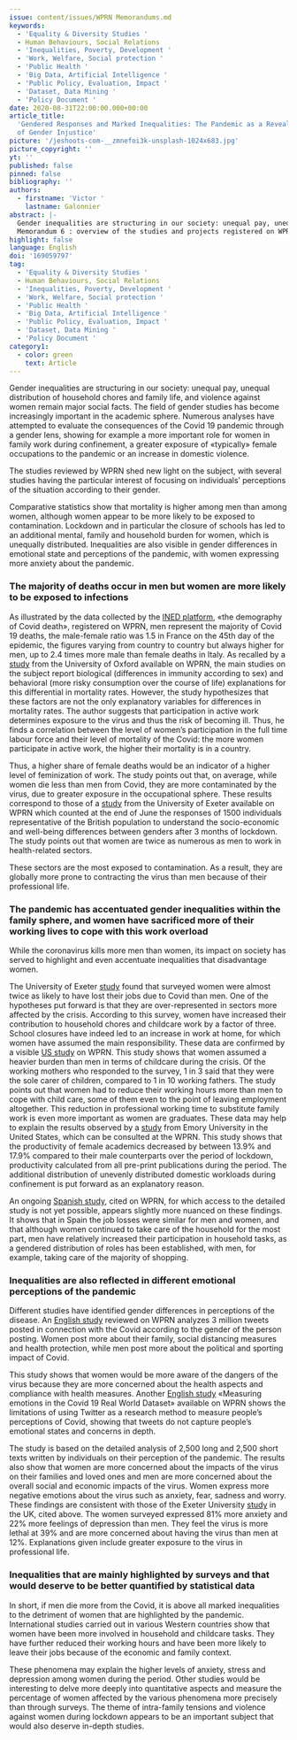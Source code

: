 ```yaml
---
issue: content/issues/WPRN Memorandums.md
keywords:
  - 'Equality & Diversity Studies '
  - Human Behaviours, Social Relations
  - 'Inequalities, Poverty, Development '
  - 'Work, Welfare, Social protection '
  - 'Public Health '
  - 'Big Data, Artificial Intelligence '
  - 'Public Policy, Evaluation, Impact '
  - 'Dataset, Data Mining '
  - 'Policy Document '
date: 2020-08-31T22:00:00.000+00:00
article_title:
  'Gendered Responses and Marked Inequalities: The Pandemic as a Revealer
  of Gender Injustice'
picture: '/jeshoots-com-__zmnefoi3k-unsplash-1024x683.jpg'
picture_copyright: ''
yt: ''
published: false
pinned: false
bibliography: ''
authors:
  - firstname: 'Victor '
    lastname: Galonnier
abstract: |-
  Gender inequalities are structuring in our society: unequal pay, unequal distribution of household chores and family life, and violence against women remain major social facts. The field of gender studies has become increasingly important in the academic sphere. Numerous analyses have attempted to evaluate the consequences of the Covid 19 pandemic through a gender lens, showing for example a more important role for women in family work during confinement, a greater exposure of «typically» female occupations to the pandemic or an increase in domestic violence.
  Memorandum 6 : overview of the studies and projects registered on WPRN database
highlight: false
language: English
doi: '169059797'
tag:
  - 'Equality & Diversity Studies '
  - Human Behaviours, Social Relations
  - 'Inequalities, Poverty, Development '
  - 'Work, Welfare, Social protection '
  - 'Public Health '
  - 'Big Data, Artificial Intelligence '
  - 'Public Policy, Evaluation, Impact '
  - 'Dataset, Data Mining '
  - 'Policy Document '
category1:
  - color: green
    text: Article
---
```


Gender inequalities are structuring in our society: unequal pay, unequal distribution of household chores and family life, and violence against women remain major social facts. The field of gender studies has become increasingly important in the academic sphere. Numerous analyses have attempted to evaluate the consequences of the Covid 19 pandemic through a gender lens, showing for example a more important role for women in family work during confinement, a greater exposure of «typically» female occupations to the pandemic or an increase in domestic violence.

The studies reviewed by WPRN shed new light on the subject, with several studies having the particular interest of focusing on individuals’ perceptions of the situation according to their gender.

Comparative statistics show that mortality is higher among men than among women, although women appear to be more likely to be exposed to contamination. Lockdown and in particular the closure of schools has led to an additional mental, family and household burden for women, which is unequally distributed. Inequalities are also visible in gender differences in emotional state and perceptions of the pandemic, with women expressing more anxiety about the pandemic.

### The majority of deaths occur in men but women are more likely to be exposed to infections

As illustrated by the data collected by the [INED platform](https://wprn.org/item/445752 'wprn 445752'), «the demography of Covid death», registered on WPRN, men represent the majority of Covid 19 deaths, the male-female ratio was 1.5 in France on the 45th day of the epidemic, the figures varying from country to country but always higher for men, up to 2.4 times more male than female deaths in Italy. As recalled by a [study](https://wprn.org/item/449652 'wprn 449652') from the University of Oxford available on WPRN, the main studies on the subject report biological (differences in immunity according to sex) and behavioral (more risky consumption over the course of life) explanations for this differential in mortality rates. However, the study hypothesizes that these factors are not the only explanatory variables for differences in mortality rates. The author suggests that participation in active work determines exposure to the virus and thus the risk of becoming ill. Thus, he finds a correlation between the level of women’s participation in the full time labour force and their level of mortality of the Covid: the more women participate in active work, the higher their mortality is in a country.

Thus, a higher share of female deaths would be an indicator of a higher level of feminization of work. The study points out that, on average, while women die less than men from Covid, they are more contaminated by the virus, due to greater exposure in the occupational sphere. These results correspond to those of a [study](https://wprn.org/item/472352 'wprn 472352') from the University of Exeter available on WPRN which counted at the end of June the responses of 1500 individuals representative of the British population to understand the socio-economic and well-being differences between genders after 3 months of lockdown. The study points out that women are twice as numerous as men to work in health-related sectors.

These sectors are the most exposed to contamination. As a result, they are globally more prone to contracting the virus than men because of their professional life.

### The pandemic has accentuated gender inequalities within the family sphere, and women have sacrificed more of their working lives to cope with this work overload

While the coronavirus kills more men than women, its impact on society has served to highlight and even accentuate inequalities that disadvantage women.

The University of Exeter [study](https://wprn.org/item/472352 'wprn 472352') found that surveyed women were almost twice as likely to have lost their jobs due to Covid than men. One of the hypotheses put forward is that they are over-represented in sectors more affected by the crisis. According to this survey, women have increased their contribution to household chores and childcare work by a factor of three. School closures have indeed led to an increase in work at home, for which women have assumed the main responsibility. These data are confirmed by a visible [US study](https://wprn.org/item/479652 'wprn 479652') on WPRN. This study shows that women assumed a heavier burden than men in terms of childcare during the crisis. Of the working mothers who responded to the survey, 1 in 3 said that they were the sole carer of children, compared to 1 in 10 working fathers. The study points out that women had to reduce their working hours more than men to cope with child care, some of them even to the point of leaving employment altogether. This reduction in professional working time to substitute family work is even more important as women are graduates. These data may help to explain the results observed by a [study](https://wprn.org/item/466152 'wprn 466152') from Emory University in the United States, which can be consulted at the WPRN. This study shows that the productivity of female academics decreased by between 13.9% and 17.9% compared to their male counterparts over the period of lockdown, productivity calculated from all pre-print publications during the period. The additional distribution of unevenly distributed domestic workloads during confinement is put forward as an explanatory reason.

An ongoing [Spanish study](https://wprn.org/item/447252 'wprn 447252'), cited on WPRN, for which access to the detailed study is not yet possible, appears slightly more nuanced on these findings. It shows that in Spain the job losses were similar for men and women, and that although women continued to take care of the household for the most part, men have relatively increased their participation in household tasks, as a gendered distribution of roles has been established, with men, for example, taking care of the majority of shopping.

### Inequalities are also reflected in different emotional perceptions of the pandemic

Different studies have identified gender differences in perceptions of the disease. An [English study](https://wprn.org/item/448752 'wprn 448752') reviewed on WPRN analyzes 3 million tweets posted in connection with the Covid according to the gender of the person posting. Women post more about their family, social distancing measures and health protection, while men post more about the political and sporting impact of Covid.

This study shows that women would be more aware of the dangers of the virus because they are more concerned about the health aspects and compliance with health measures. Another [English study](https://wprn.org/item/459652 'wprn 459652') «Measuring emotions in the Covid 19 Real World Dataset» available on WPRN shows the limitations of using Twitter as a research method to measure people’s perceptions of Covid, showing that tweets do not capture people’s emotional states and concerns in depth.

The study is based on the detailed analysis of 2,500 long and 2,500 short texts written by individuals on their perception of the pandemic. The results also show that women are more concerned about the impacts of the virus on their families and loved ones and men are more concerned about the overall social and economic impacts of the virus. Women express more negative emotions about the virus such as anxiety, fear, sadness and worry. These findings are consistent with those of the Exeter University [study](https://wprn.org/item/472352 'wprn 472352') in the UK, cited above. The women surveyed expressed 81% more anxiety and 22% more feelings of depression than men. They feel the virus is more lethal at 39% and are more concerned about having the virus than men at 12%. Explanations given include greater exposure to the virus in professional life.

### Inequalities that are mainly highlighted by surveys and that would deserve to be better quantified by statistical data

In short, if men die more from the Covid, it is above all marked inequalities to the detriment of women that are highlighted by the pandemic. International studies carried out in various Western countries show that women have been more involved in household and childcare tasks. They have further reduced their working hours and have been more likely to leave their jobs because of the economic and family context.

These phenomena may explain the higher levels of anxiety, stress and depression among women during the period. Other studies would be interesting to delve more deeply into quantitative aspects and measure the percentage of women affected by the various phenomena more precisely than through surveys. The theme of intra-family tensions and violence against women during lockdown appears to be an important subject that would also deserve in-depth studies.
